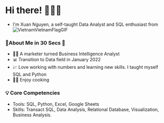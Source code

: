 # **Hi there!** 🙋🏻‍♀️

- I'm Xuan Nguyen, a self-taught Data Analyst and SQL enthusiast from ![VietnamVietnamFlagGIF](https://user-images.githubusercontent.com/98383298/150942774-15c2fc48-905b-485d-9a09-0bff5fe7d77a.gif)

### 🌟**About Me in 30 Secs** 🌟
- 👩‍💼 A marketer turned Business Intelligence Analyst
- 📊 Transition to Data field in January 2022
- 📈 Love working with numbers and learning new skills. I taught myself SQL and Python
- 👨‍🍳 Enjoy cooking
### 💡 **Core Competencies**
- Tools: SQL, Python, Excel, Google Sheets
- Skills: Transact SQL, Data Analysis, Relational Database, Visualization, Business Analysis.

<!---
XuanNguyen911/XuanNguyen911 is a ✨ special ✨ repository because its `README.md` (this file) appears on your GitHub profile.
You can click the Preview link to take a look at your changes.
--->

